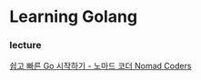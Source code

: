 # Learning Golang

### lecture
[쉽고 빠른 Go 시작하기 - 노마드 코더 Nomad Coders](https://nomadcoders.co/go-for-beginners)
